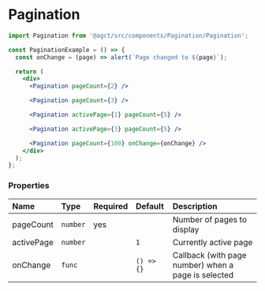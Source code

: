 # Pagination

```jsx
import Pagination from '@agct/src/components/Pagination/Pagination';

const PaginationExample = () => {
  const onChange = (page) => alert(`Page changed to ${page}`);

  return (
    <div>
      <Pagination pageCount={2} />

      <Pagination pageCount={3} />

      <Pagination activePage={1} pageCount={5} />

      <Pagination activePage={3} pageCount={5} />

      <Pagination pageCount={100} onChange={onChange} />
    </div>
  );
};
```


### Properties

| Name       | Type     | Required | Default    | Description                                         |
|:-----------|:---------|:---------|:-----------|:----------------------------------------------------|
| pageCount  | `number` | yes      |            | Number of pages to display                          |
| activePage | `number` |          | `1`        | Currently active page                               |
| onChange   | `func`   |          | `() => {}` | Callback (with page number) when a page is selected |
